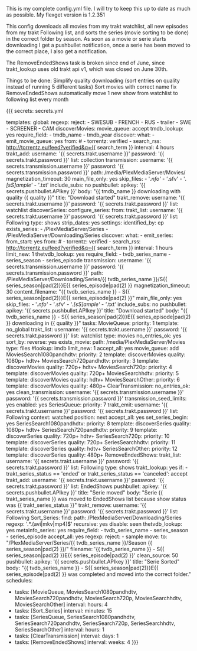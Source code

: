 This is my complete config.yml file. I will try to keep this up to date as much as possible.
My flexget version is 1.2.351

This config downloads all movies from my trakt watchlist, all new episodes from my trakt Following list, and sorts the series (movie sorting to be done) in the correct folder by season.
As soon as a movie or serie starts downloading I get a pushbullet notification, once a serie has been moved to the correct place, I also get a notification.

The RemoveEndedShows task is broken since end of June, since trakt_lookup uses old trakt api v1, which was closed on June 30th.

Things to be done: Simplify quality downloading (sort entries on quality instead of running 5 different tasks)
Sort movies with correct name
fix RemoveEndedShows
automatically move 1 new show from watchlist to following list every month

{{{
secrets: secrets.yml

templates:
  global:
    regexp:
      reject: 
        - SWESUB
        - FRENCH
        - RUS
        - trailer
        - SWE
        - SCREENER
        - CAM
  discoverMovies:
    movie_queue: accept
    tmdb_lookup: yes
    require_field:
      - tmdb_name
      - tmdb_year
    discover:
      what: 
        - emit_movie_queue: yes
      from:
        # - torrentz: verified
        - search_rss: http://torrentz.eu/feed?verified&q={{ search_term }}
      interval: 4 hours
    trakt_add:
      username: '{{ secrets.trakt.username }}'
      password: '{{ secrets.trakt.password }}'
      list: collection
    transmission:
      username: '{{ secrets.transmission.username }}'
      password: '{{ secrets.transmission.password }}'
      path: /media/PlexMediaServer/Movies/
      magnetization_timeout: 30
      main_file_only: yes
      skip_files:
        - '*.nfo'
        - '*.sfv'
        - '*.[sS]ample'
        - '*.txt'
      include_subs: no
    pushbullet:
      apikey: '{{ secrets.pushbullet.APIkey }}'
      body: "{{ tmdb_name }} downloading with quality {{ quality }}"
      title: "Download started"
    trakt_remove:
      username: '{{ secrets.trakt.username }}'
      password: '{{ secrets.trakt.password }}'
      list: watchlist
  discoverSeries:
    configure_series:
      from:
        trakt_list:
          username: '{{ secrets.trakt.username }}'
          password: '{{ secrets.trakt.password }}'
          list: Following
          type: shows
          strip_dates: yes
      settings:
        identified_by: ep
    exists_series:
      - /PlexMediaServer/Series
      - /PlexMediaServer/Downloading/Series
    discover:
      what:
        - emit_series:
            from_start: yes
      from:
        # - torrentz: verified
        - search_rss: http://torrentz.eu/feed?verified&q={{ search_term }}
      interval: 1 hours
    limit_new: 1
    thetvdb_lookup: yes
    require_field:
      - tvdb_series_name
      - series_season
      - series_episode
    transmission:
      username: '{{ secrets.transmission.username }}'
      password: '{{ secrets.transmission.password }}'
      path: /PlexMediaServer/Downloading/Series/{{ tvdb_series_name }}/S{{ series_season|pad(2)}}E{{ series_episode|pad(2) }}
      magnetization_timeout: 30
      content_filename: "{{ tvdb_series_name }} - S{{ series_season|pad(2)}}E{{ series_episode|pad(2) }}"
      main_file_only: yes
      skip_files:
        - '*.nfo'
        - '*.sfv'
        - '*.[sS]ample'
        - '*.txt'
      include_subs: no
    pushbullet:
      apikey: '{{ secrets.pushbullet.APIkey }}'
      title: "Download started"
      body: "{{ tvdb_series_name }} - S{{ series_season|pad(2)}}E{{ series_episode|pad(2) }} downloading in {{ quality }}"
tasks:
  MovieQueue:
    priority: 1
    template: no_global
    trakt_list:
      username: '{{ secrets.trakt.username }}'
      password: '{{ secrets.trakt.password }}'
      list: watchlist
      type: movies
    no_entries_ok: yes
    sort_by:
      reverse: yes
    exists_movie:
      path: /media/PlexMediaServer/Movies
      type: files
      #lookup: imdb
    limit_new: 1
    accept_all: yes
    movie_queue: add
  MoviesSearch1080pandhdtv:
    priority: 2
    template: discoverMovies
    quality: 1080p+ hdtv+
  MoviesSearch720pandhdtv:
    priority: 3
    template: discoverMovies
    quality: 720p+ hdtv+
  MoviesSearch720p:
    priority: 4
    template: discoverMovies
    quality: 720p+
  MoviesSearchhdtv:
    priority: 5
    template: discoverMovies
    quality: hdtv+
  MoviesSearchOther:
    priority: 6
    template: discoverMovies
    quality: 480p+
  ClearTransmission:
    no_entries_ok: yes
    clean_transmission:
      username: '{{ secrets.transmission.username }}'
      password: '{{ secrets.transmission.password }}'
      transmission_seed_limits: yes
      enabled: yes 
  SeriesQueue:
    priority: 7
    trakt_emit:
      username: '{{ secrets.trakt.username }}'
      password: '{{ secrets.trakt.password }}'
      list: Following
      context: watched
      position: next
    accept_all: yes
    set_series_begin: yes
  SeriesSearch1080pandhdtv:
    priority: 8
    template: discoverSeries
    quality: 1080p+ hdtv+
  SeriesSearch720pandhdtv:
    priority: 9
    template: discoverSeries
    quality: 720p+ hdtv+
  SeriesSearch720p:
    priority: 10
    template: discoverSeries
    quality: 720p+
  SeriesSearchhdtv:
    priority: 11
    template: discoverSeries
    quality: hdtv+
  SeriesSearchOther:
    priority: 12
    template: discoverSeries
    quality: 480p+
  RemoveEndedShows:
    trakt_list:
      username: '{{ secrets.trakt.username }}'
      password: '{{ secrets.trakt.password }}'
      list: Following
      type: shows
    trakt_lookup: yes
    if:
      - trakt_series_status == 'ended' or trakt_series_status == 'canceled': accept
    trakt_add:
      username: '{{ secrets.trakt.username }}'
      password: '{{ secrets.trakt.password }}'
      list: EndedShows
    pushbullet:
      apikey: '{{ secrets.pushbullet.APIkey }}'
      title: "Serie moved"
      body: "Serie {{ trakt_series_name }} was moved to EndedShows list because show status was {{ trakt_series_status }}"
    trakt_remove:
      username: '{{ secrets.trakt.username }}'
      password: '{{ secrets.trakt.password }}'
      list: Following
  Sort_Series:
    find: 
      path: /PlexMediaServer/Downloading/Series
      regexp: '.*\.(avi|mkv|mp4)$'
      recursive: yes
    disable: seen
    thetvdb_lookup: yes
    metainfo_series: yes
    require_field:
      - tvdb_series_name
      - series_season
      - series_episode
    accept_all: yes
    regexp:
      reject:
        - sample
    move:
      to: "/PlexMediaServer/Series/{{ tvdb_series_name }}/Season {{ series_season|pad(2) }}/"
      filename: '{{ tvdb_series_name }} - S{{ series_season|pad(2) }}E{{ series_episode|pad(2) }}'
      clean_source: 50
    pushbullet:
      apikey: '{{ secrets.pushbullet.APIkey }}'
      title: "Serie Sorted"
      body: "{{ tvdb_series_name }} - S{{ series_season|pad(2)}}E{{ series_episode|pad(2) }} was completed and moved into the correct folder." 
schedules:
  - tasks: [MovieQueue, MoviesSearch1080pandhdtv, MoviesSearch720pandhdtv, MoviesSearch720p, MoviesSearchhdtv, MoviesSearchOther]
    interval:
      hours: 4
  - tasks: [Sort_Series]
    interval:
      minutes: 15
  - tasks: [SeriesQueue, SeriesSearch1080pandhdtv, SeriesSearch720pandhdtv, SeriesSearch720p, SeriesSearchhdtv, SeriesSearchOther]
    interval:
      hours: 1
  - tasks: [ClearTransmission]
    interval:
      days: 1
  - tasks: [RemoveEndedShows]
    interval:
      weeks: 4
}}}